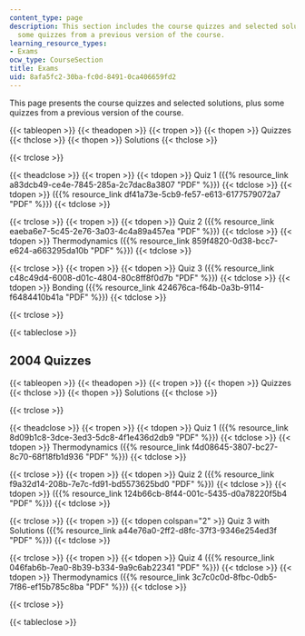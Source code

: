 ```yaml
---
content_type: page
description: This section includes the course quizzes and selected solutions plus
  some quizzes from a previous version of the course.
learning_resource_types:
- Exams
ocw_type: CourseSection
title: Exams
uid: 8afa5fc2-30ba-fc0d-8491-0ca406659fd2
---
```


This page presents the course quizzes and selected solutions, plus some quizzes from a previous version of the course.

{{< tableopen >}}
{{< theadopen >}}
{{< tropen >}}
{{< thopen >}}
Quizzes
{{< thclose >}}
{{< thopen >}}
Solutions
{{< thclose >}}

{{< trclose >}}

{{< theadclose >}}
{{< tropen >}}
{{< tdopen >}}
Quiz 1 ({{% resource_link a83dcb49-ce4e-7845-285a-2c7dac8a3807 "PDF" %}})
{{< tdclose >}}
{{< tdopen >}}
({{% resource_link df41a73e-5cb9-fe57-e613-6177579072a7 "PDF" %}})
{{< tdclose >}}

{{< trclose >}}
{{< tropen >}}
{{< tdopen >}}
Quiz 2 ({{% resource_link eaeba6e7-5c45-2e76-3a03-4c4a89a457ea "PDF" %}})
{{< tdclose >}}
{{< tdopen >}}
Thermodynamics ({{% resource_link 859f4820-0d38-bcc7-e624-a663295da10b "PDF" %}})
{{< tdclose >}}

{{< trclose >}}
{{< tropen >}}
{{< tdopen >}}
Quiz 3 ({{% resource_link c48c49d4-6008-d01c-4804-80c8ff8f0d7b "PDF" %}})
{{< tdclose >}}
{{< tdopen >}}
Bonding ({{% resource_link 424676ca-f64b-0a3b-9114-f6484410b41a "PDF" %}})
{{< tdclose >}}

{{< trclose >}}

{{< tableclose >}}

2004 Quizzes
------------

{{< tableopen >}}
{{< theadopen >}}
{{< tropen >}}
{{< thopen >}}
Quizzes
{{< thclose >}}
{{< thopen >}}
Solutions
{{< thclose >}}

{{< trclose >}}

{{< theadclose >}}
{{< tropen >}}
{{< tdopen >}}
Quiz 1 ({{% resource_link 8d09b1c8-3dce-3ed3-5dc8-4f1e436d2db9 "PDF" %}})
{{< tdclose >}}
{{< tdopen >}}
Thermodynamics ({{% resource_link f4d08645-3807-bc27-8c70-68f18fb1d936 "PDF" %}})
{{< tdclose >}}

{{< trclose >}}
{{< tropen >}}
{{< tdopen >}}
Quiz 2 ({{% resource_link f9a32d14-208b-7e7c-fd91-bd5573625bd0 "PDF" %}})
{{< tdclose >}}
{{< tdopen >}}
({{% resource_link 124b66cb-8f44-001c-5435-d0a78220f5b4 "PDF" %}})
{{< tdclose >}}

{{< trclose >}}
{{< tropen >}}
{{< tdopen colspan="2" >}}
Quiz 3 with Solutions ({{% resource_link a44e76a0-2ff2-d8fc-37f3-9346e254ed3f "PDF" %}})
{{< tdclose >}}

{{< trclose >}}
{{< tropen >}}
{{< tdopen >}}
Quiz 4 ({{% resource_link 046fab6b-7ea0-8b39-b334-9a9c6ab22341 "PDF" %}})
{{< tdclose >}}
{{< tdopen >}}
Thermodynamics ({{% resource_link 3c7c0c0d-8fbc-0db5-7f86-ef15b785c8ba "PDF" %}})
{{< tdclose >}}

{{< trclose >}}

{{< tableclose >}}